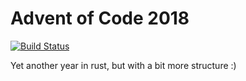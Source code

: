 # Advent of Code 2018

[![Build Status](https://travis-ci.org/dhedegaard/adventofcode2018.svg?branch=master)](https://travis-ci.org/dhedegaard/adventofcode2018)

Yet another year in rust, but with a bit more structure :)
